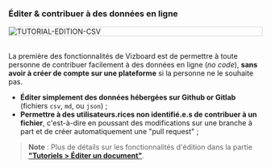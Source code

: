 ### Éditer & contribuer à des données en ligne

<div style="border: thin solid lightgrey;">
  <img
    alt="TUTORIAL-EDITION-CSV"
    src="https://raw.githubusercontent.com/multi-coop/vizboard-website-content/main/images/tutorial/edition-edit-csv.png"
    />
</div>

<br>

La première des fonctionnalités de Vizboard est de permettre à toute personne de contribuer facilement à des données en ligne (_no code_), **sans avoir à créer de compte sur une plateforme** si la personne ne le souhaite pas.

- **Éditer simplement des données hébergées sur Github or Gitlab** (fichiers `csv`, `md`, ou `json`) ;
- **Permettre à des utilisateurs.rices non identifié.e.s de contribuer à un fichier**, c'est-à-dire en poussant des modifications sur une branche à part et de créer automatiquement une "pull request" ;

> **Note** : Plus de détails sur les fonctionnalités d'édition dans la partie **["Tutoriels > Éditer un document"](/tutorial-edition)**.
